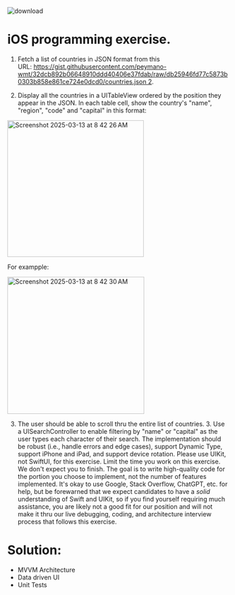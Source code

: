
![download](https://github.com/user-attachments/assets/5729fa4c-ed56-4ab6-8902-919bc682cc73)

# iOS programming exercise.

1. Fetch a list of countries in JSON format from this URL: https://gist.githubusercontent.com/peymano-wmt/32dcb892b06648910ddd40406e37fdab/raw/db25946fd77c5873b0303b858e861ce724e0dcd0/countries.json 2.

2. Display all the countries in a UITableView ordered by the position they appear in the JSON. In each table cell, show the country's "name", "region", "code" and "capital" in this format:


<img width="309" alt="Screenshot 2025-03-13 at 8 42 26 AM" src="https://github.com/user-attachments/assets/058f72d4-93e5-4d13-b990-3bded86510b2" />

For exampple:   

<img width="310" alt="Screenshot 2025-03-13 at 8 42 30 AM" src="https://github.com/user-attachments/assets/713e36f6-fa57-478e-9833-5707c2586390" />


3. The user should be able to scroll thru the entire list of countries. 3. Use a UISearchController to enable filtering by "name" or "capital" as the user types each character of their search. The implementation should be robust (i.e., handle errors and edge cases), support Dynamic Type, support iPhone and iPad, and support device rotation. Please use UIKit, not SwiftUI, for this exercise. Limit the time you work on this exercise. We don't expect you to finish. The goal is to write high-quality code for the portion you choose to implement, not the number of features implemented. It's okay to use Google, Stack Overflow, ChatGPT, etc. for help, but be forewarned that we expect candidates to have a *solid* understanding of Swift and UIKit, so if you find yourself requiring much assistance, you are likely not a good fit for our position and will not make it thru our live debugging, coding, and architecture interview process that follows this exercise. 

# Solution:

- MVVM Architecture
- Data driven UI
- Unit Tests
